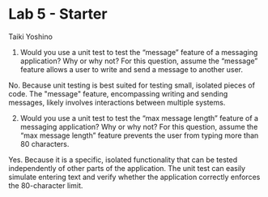 # Lab 5 - Starter
Taiki Yoshino  


1) Would you use a unit test to test the “message” feature of a messaging application? Why or why not? For this question, assume the “message” feature allows a user to write and send a message to another user.  

No. Because unit testing is best suited for testing small, isolated pieces of code. The "message" feature, encompassing writing and sending messages, likely involves interactions between multiple systems. 

2) Would you use a unit test to test the “max message length” feature of a messaging application? Why or why not? For this question, assume the “max message length” feature prevents the user from typing more than 80 characters.  

Yes. Because it is a specific, isolated functionality that can be tested independently of other parts of the application. The unit test can easily simulate entering text and verify whether the application correctly enforces the 80-character limit. 